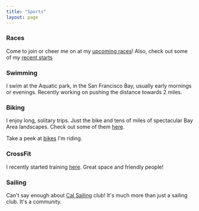 ```yaml
---
title: "Sports"
layout: page
---
```


### Races
Come to join or cheer me on at my [upcoming races](sports/races/upcoming)! Also, check out some of my [recent starts](sports/races/recent)

### Swimming
I swim at the Aquatic park, in the San Francisco Bay, usually early mornings or evenings. Recently working on pushing the distance towards 2 miles.

### Biking
I enjoy long, solitary trips. Just the bike and tens of miles of spectacular Bay Area landscapes. Check out some of them [here](sports/biking/trips).

Take a peek at [bikes](sports/biking/bikes) I'm riding.

### CrossFit
I recently started training [here](http://sanfranciscocrossfit.com/). Great space and friendly people!

### Sailing
Can't say enough about [Cal Sailing](https://www.cal-sailing.org/) club! It's much more than just a sailing club. It's a community.